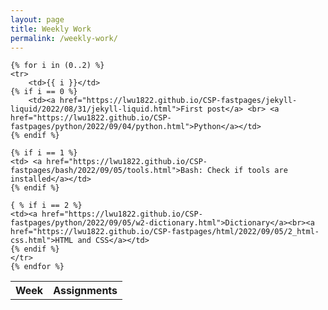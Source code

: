 ```yaml
---
layout: page
title: Weekly Work
permalink: /weekly-work/
---
```



<table>
    <tr>
        <th>Week</th>
        <th>Assignments</th>
    </tr>
    
    
    {% for i in (0..2) %}
    <tr>
        <td>{{ i }}</td>
    {% if i == 0 %}
        <td><a href="https://lwu1822.github.io/CSP-fastpages/jekyll-liquid/2022/08/31/jekyll-liquid.html">First post</a> <br> <a href="https://lwu1822.github.io/CSP-fastpages/python/2022/09/04/python.html">Python</a></td>
    {% endif %}

    {% if i == 1 %}
    <td> <a href="https://lwu1822.github.io/CSP-fastpages/bash/2022/09/05/tools.html">Bash: Check if tools are installed</a></td>
    {% endif %}

    { % if i == 2 %}
    <td><a href="https://lwu1822.github.io/CSP-fastpages/python/2022/09/05/w2-dictionary.html">Dictionary</a><br><a href="https://lwu1822.github.io/CSP-fastpages/html/2022/09/05/2_html-css.html">HTML and CSS</a></td>
    {% endif %}
    </tr>
    {% endfor %}
    


</table>

